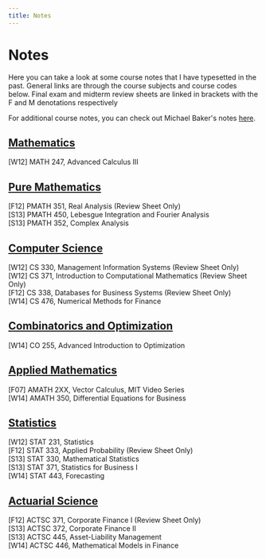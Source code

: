 ```yaml
---
title: Notes
---
```


# Notes #

Here you can take a look at some course notes that I have typesetted in the past. General links are through the course subjects and course codes below. Final exam and midterm review sheets are linked in brackets with the F and M denotations respectively 

For additional course notes, you can check out Michael Baker's notes [here](http://triple-involution.blogspot.ca/p/notes.html).

[Mathematics](http://sdrv.ms/14ZyCFx)
-----

[W12] MATH 247, Advanced Calculus III

[Pure Mathematics](http://sdrv.ms/14UBwOB)
-----

[F12] PMATH 351, Real Analysis (Review Sheet Only)  
[S13] PMATH 450, Lebesgue Integration and Fourier Analysis  
[S13] PMATH 352, Complex Analysis  

[Computer Science](http://sdrv.ms/14Zywxt)
-----

[W12] CS 330, Management Information Systems (Review Sheet Only)  
[W12] CS 371, Introduction to Computational Mathematics (Review Sheet Only)  
[F12] CS 338, Databases for Business Systems (Review Sheet Only)  
[W14] CS 476, Numerical Methods for Finance  

[Combinatorics and Optimization](http://1drv.ms/1fI0Fus) 
-----

[W14] CO 255, Advanced Introduction to Optimization  

[Applied Mathematics](http://sdrv.ms/16AwTIY)
-----

[F07] AMATH 2XX, Vector Calculus, MIT Video Series  
[W14] AMATH 350, Differential Equations for Business  

[Statistics](http://sdrv.ms/14UBBSs)
-----

[W12] STAT 231, Statistics  
[F12] STAT 333, Applied Probability (Review Sheet Only)  
[S13] STAT 330, Mathematical Statistics  
[S13] STAT 371, Statistics for Business I  
[W14] STAT 443, Forecasting  

[Actuarial Science](http://sdrv.ms/14Zyvtz)
-----

[F12] ACTSC 371, Corporate Finance I (Review Sheet Only)  
[S13] ACTSC 372, Corporate Finance II  
[S13] ACTSC 445, Asset-Liability Management  
[W14] ACTSC 446, Mathematical Models in Finance  